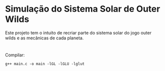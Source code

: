 # Simulação do Sistema Solar de Outer Wilds

Este projeto tem o intuito de recriar parte do sistema solar do jogo outer wilds e as mecânicas de cada planeta.

#

Compilar:
```
g++ main.c -o main -lGL -lGLU -lglut 
```